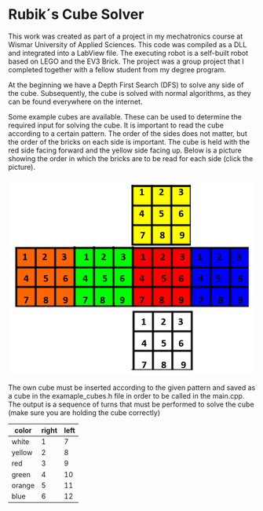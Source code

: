 # Rubik´s Cube Solver
This work was created as part of a project in my mechatronics course at Wismar University of Applied Sciences. This code was compiled as a DLL and integrated into a LabView file. The executing robot is a self-built robot based on LEGO and the EV3 Brick.
The project was a group project that I completed together with a fellow student from my degree program.


At the beginning we have a Depth First Search (DFS) to solve any side of the cube. Subsequently, the cube is solved with normal algorithms, as they can be found everywhere on the internet.


Some example cubes are available. These can be used to determine the required input for solving the cube. 
It is important to read the cube according to a certain pattern.
The order of the sides does not matter, but the order of the bricks on each side is important.
The cube is held with the red side facing forward and the yellow side facing up. Below is a picture showing the order in which the bricks are to be read for each side
(click the picture).

![alt text](https://github.com/snech99/Rubiks_cube_solver/blob/main/cube.png?raw=true)



The own cube must be inserted according to the given pattern and saved as a cube in the examaple_cubes.h file in order to be called in the main.cpp.
The output is a sequence of turns that must be performed to solve the cube (make sure you are holding the cube correctly)

| color | right | left | 
|-------|-------|------|
| white | 1     |  7   |
| yellow| 2     |   8  |
| red | 3     |  9   |
| green| 4     |   10  |
| orange | 5     | 11   |
| blue| 6   |   12  |
